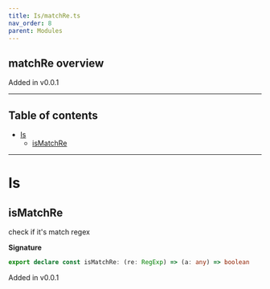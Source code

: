 ```yaml
---
title: Is/matchRe.ts
nav_order: 8
parent: Modules
---
```


## matchRe overview

Added in v0.0.1

---

<h2 class="text-delta">Table of contents</h2>

- [Is](#is)
  - [isMatchRe](#ismatchre)

---

# Is

## isMatchRe

check if it's match regex

**Signature**

```ts
export declare const isMatchRe: (re: RegExp) => (a: any) => boolean
```

Added in v0.0.1
